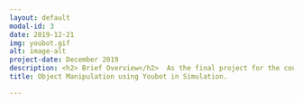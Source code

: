 ```yaml
---
layout: default
modal-id: 3
date: 2019-12-21
img: youbot.gif
alt: image-alt
project-date: December 2019
description: <h2> Brief Overview</h2>  As the final project for the course on Robotic Manipulation, I implemented a PI feedforward controller for a 4 wheeled mobile robot with a 5 dof arm for an object manipulation task. The arm has 5 degrees of freedom and the wheels add 4 degrees of freedom making this a redundant robot with 9 degrees of freedom. The PI feed forward controller contains three terms $$ V(t) = [Ad_{X^{-1}X_d}] V_d(t) + K_{p} X_{err}(t) + K_{i} \int_{0}^{t} X_{err}(t) dt.$$<ul> <li> The feed forward term \([Ad_{X^{-1}X_d}] V_d(t)\)  which generates the twist for following a desired trajectory. (V_d is the twist required to take current desired end effector configuration to the next desired end effector configuration and is given by \([V_d] = (1 / \Delta t) log(X_d^{-1} X_{d, next})\) . This twist is then converted from the current desired end endeffector frame to the actual current end effector frame</li> <li> An error term which react to the error of the end effector \(K_{p} X_{err}(t)\) (the twist required to take the current end effector configuration to a desired end effector configuration at the current time step) </li> <li> An integral term which keeps a running sum of the errors accumulated so far.\(K_{i} \int_{0}^{t} X_{err}(t) dt\) ( summation of the error twists over time )</li> </ul> The output twist obtained by summing all three terms is then converted to robot velocity commands by using the Jacobian matrix associated with the 9D robot. \(\begin{pmatrix} u \\ \dot{\theta} \end{pmatrix} = J_e^{+} V.\)<br><br> Then the robot configuration is estimated by the applying the command velocities through the kinematic model of youbot.  <h2> A few observations</h2> The kerms Kp and Ki control how the system behaves <ul> <li> A high value of Kp brings down the errors rapidly width="400".</li> <li> A low value of Kp just makes the system’s response to errors slower.</li> <li> But a very high value of Kp causes jerky motion in the robot. </li>  <li> Ki is helpful for tracking problems for achieving absolute and quick convergence to the desired values but they sometimes induce oscillations and overshoots. Hence, this value is kept very low. </li> </ul>  <h2> Some minor algo details.</h2> For this problem, I needed to set wheel radius to 1.5 times of the normal wheel radius ( 1.5 * 0.0475 = 0.07125m ) to achieve a satisfactory grasping. A kp value of 1.5 and ki value of 0 was found to give satisfactory results and drove the errors to zero quickly without inducing overshoots.<br><br> <img src="./img/portfolio/youbot_error.png" class="center" width="560"> <br><br> When the same kp values were tried for the new tasks, the video looked good and the error graph looked almost similar. <div style="display:flex"> <div style="flex:1;padding-right:5px;"> <img src="./img/portfolio/youbot_newtask.png" width="560" class="left"> </div> <div style="flex:1;padding-left:5px;"> <iframe width="560" height="315" src="https://www.youtube.com/embed/FF0jhb3Z0xs" frameborder="0" allow="accelerometer; autoplay; encrypted-media; gyroscope; picture-in-picture" allowfullscreen></iframe> </div> </div> If very higher Ki values are used, overshoots were observed and in some cases the error didn't converge to zero before pickup and hence the pikcup failed. When \(K_i\) value of 0.25 and \(K_p\) value of 1.0 was used, the following error pattern and manipulation behavior was observed.<div style="display:flex"> <div style="flex:1;padding-right:5px;"> <img src="./img/portfolio/youbot_overshoot.png" width="560" class="left"> </div> <div style="flex:1;padding-left:5px;"> <iframe width="560" height="315" src="https://www.youtube.com/embed/KiBffqOmgKQ" frameborder="0" allow="accelerometer; autoplay; encrypted-media; gyroscope; picture-in-picture" allowfullscreen></iframe>> </div> </div><br><br> <h2> Joint Limits </h2> Sometimes the robot involves in self collision like some in the video below. <iframe width="560" height="315" src="https://www.youtube.com/embed/Fl1smOTt_Xw" frameborder="0" allow="accelerometer; autoplay; encrypted-media; gyroscope; picture-in-picture" allowfullscreen></iframe> <br><br> To avoid this, I also implemented joint limits  so that self collisions are avoided. I also implemented singularity checks so that the arm configuration never goes near singulairy. The limits identified for the joints to achieve this objective were as follows<ul><li> \(\theta_1\) should be between -1.65 to 1.65 ( this limits avoid the arm to go and hit the back of the body or its sides)</li> <li> \(\theta_2\) should be less than -0.85 (This limit ensures that the arm is stretched out and hence reduces chances of collision) </li> <li> \(\theta_3\) and \(\theta_4\) are constrained to be less than -0.2 so that the arm doesn’t get close to a singularity.</li></ul> The robot was able to do good pickup with these limits but I did notice slow convergence of errors and sometimes, very small residual errors remained. This should be because my joint limit values should have been a touch conservative, which explains constant but very small errors. The video showing outputs of joint limits in action is shown below <iframe width="560" height="315" src="https://www.youtube.com/embed/WWke3m4Hq_g" frameborder="0" allow="accelerometer; autoplay; encrypted-media; gyroscope; picture-in-picture" allowfullscreen></iframe><br><br> This video clearly shows that robot avoids self collision using the joint limits yet performs useful pick and place activities.<br><br> Due to copyright issues, the code of this project cannot be shared in public. If you like to discuss anything on the implementation, feel free to contact me.
title: Object Manipulation using Youbot in Simulation. 

---
```

